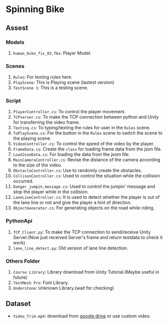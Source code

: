 # Spinning Bike

## Assest
### Models
1. `human_bike_fix_03.fbx`: Player Model.

### Scenes
1. `Rules`: For texting rules here.
2. `PlayScene`: This is Playing scene (lastest version)
3. `TestScene 1`: This is a testing scene.

### Script
1. `PlayerController.cs`: To control the player movement.
2. `TCPserver.cs`: To make the TCP connection between python and Unity for transferring the video frame.
3. `Texting.cs`: To typing/texting the rules for user in the `Rules` scene.
4. `ToPlayScene.cs`: For the button in the `Rules` scene to switch the scene to the playing scene.
5. `VideoController.cs`: To control the speed of the video by the player.
6. `FrameData.cs`: Create the `class` for loading frame data from the json file.
7. `LoadJsonData.cs`: For loading the data from the jsom file.
8. `MainCameraController.cs`: Revise the distance of the camera according to the size of the video.
9. `ObstacleController.cs`: Use to randomly create the obstacles.
10. `CollisonController.cs`: Used to control the situation while the collision occurred.
11. `Danger_jumpin_message.cs`: Used to control the jumpin' message and stop the player while in the collision.
12. `LaneLineController.cs`: It is used to detect whether the player is out of the lane line or not and give the player a hint of direction.
13. `ObjectGenerator.cs`: For generating objects on the road while riding.

### PythonApi
1. `TCP_Client.py`: To make the TCP connection to send/receive Unity Server.(Now just received Server's frame and return testdata to check it work)
2. `lane_line_detect.py`: Old version of lane line detection.

### Others Folder
1. `Course Library`: Library download from Unity Tutorial.(Maybe useful in future)
2. `TextMesh Pro`: Font Library.
3. `Understone`: Unknown Library.(wait for checking)


## Dataset
- `Video_Trim.mp4`: download from [google drive](https://drive.google.com/drive/folders/1SZM-8ShzIN0dDf-LsiKNiY77D_f-udOa) or use custom video.